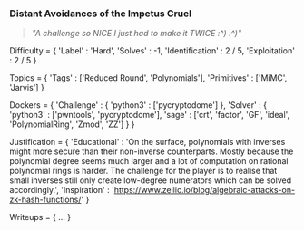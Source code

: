 ### Distant Avoidances of the Impetus Cruel

> _"A challenge so NICE I just had to make it TWICE :^) :^)"_

Difficulty = {
    'Label'          : 'Hard',
    'Solves'         : -1,
    'Identification' : 2 / 5,
    'Exploitation'   : 2 / 5
}

Topics = {
    'Tags'       : ['Reduced Round', 'Polynomials'],
    'Primitives' : ['MiMC', 'Jarvis']
}

Dockers = {
    'Challenge' : {
        'python3' : ['pycryptodome']
    },
    'Solver'    : {
        'python3' : ['pwntools', 'pycryptodome'],
        'sage'    : ['crt', 'factor', 'GF', 'ideal', 'PolynomialRing', 'Zmod', 'ZZ']
    }
}

Justification = {
    'Educational' : 'On the surface, polynomials with inverses might more secure than their non-inverse counterparts. Mostly because the polynomial degree seems much larger and a lot of computation on rational polynomial rings is harder. The challenge for the player is to realise that small inverses still only create low-degree numerators which can be solved accordingly.',
    'Inspiration' : 'https://www.zellic.io/blog/algebraic-attacks-on-zk-hash-functions/'
}

Writeups = {
    ...
}

